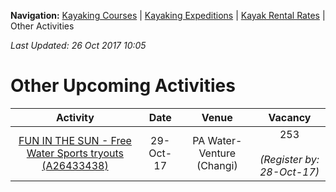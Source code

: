 **Navigation:** [Kayaking Courses](index) &#124; [Kayaking Expeditions](expedition) &#124; [Kayak Rental Rates](rental) &#124; Other Activities

_Last Updated: 26 Oct 2017 10:05_
# Other Upcoming Activities

Activity | Date | Venue | Vacancy
:---:|:---:|:---:|:---:
[FUN IN THE SUN - Free Water Sports tryouts (A26433438)](https://one.pa.gov.sg/CRMSPortal/CRMSPortal.portal?_nfpb=true&_st=&_windowLabel=CRMSPortal_1&_urlType=render&_mode=view&wlpCRMSPortal_1_action=ACMParticipantMaintain&_pageLabel=CRMSPortal_page_1&IdProdInst=26433438)|29-Oct-17|PA Water-Venture (Changi)|253<br /><br /> _(Register by: 28-Oct-17)_

